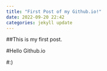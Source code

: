 ```yaml
---
title: "First Post of my Github.io!"
date: 2022-09-20 22:42
categories: jekyll update
---
```


##This is my first post.

#Hello Github.io

#:)
